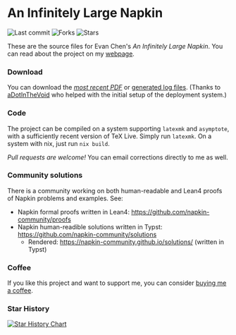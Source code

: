 # An Infinitely Large Napkin

![Last commit](https://img.shields.io/github/last-commit/vEnhance/napkin)
![Forks](https://img.shields.io/github/forks/vEnhance/napkin)
![Stars](https://img.shields.io/github/stars/vEnhance/napkin)

These are the source files for Evan Chen's _An Infinitely Large Napkin_.
You can read about the project on my [webpage](https://web.evanchen.cc/napkin.html).

### Download

You can download the [_most recent PDF_](https://venhance.github.io/napkin/Napkin.pdf)
or [generated log files](https://venhance.github.io/napkin/).
(Thanks to [aDotInTheVoid](https://github.com/aDotInTheVoid)
who helped with the initial setup of the deployment system.)

### Code

The project can be compiled on a system supporting `latexmk` and `asymptote`,
with a sufficiently recent version of TeX Live.
Simply run `latexmk`.
On a system with nix, just run `nix build`.

_Pull requests are welcome!_
You can email corrections directly to me as well.

### Community solutions

There is a community working on both human-readable and Lean4 proofs
of Napkin problems and examples. See:

- Napkin formal proofs written in Lean4: https://github.com/napkin-community/proofs
- Napkin human-readible solutions written in Typst: https://github.com/napkin-community/solutions
  - Rendered: https://napkin-community.github.io/solutions/ (written in Typst)

### Coffee

If you like this project and want to support me,
you can consider [buying me a coffee](https://ko-fi.com/evanchen).

### Star History

[![Star History Chart](https://api.star-history.com/svg?repos=vEnhance/napkin&type=Date)](https://star-history.com/#vEnhance/napkin&Date)
